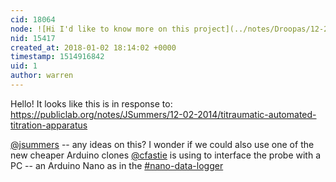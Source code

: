 ```yaml
---
cid: 18064
node: ![Hi I'd like to know more on this project](../notes/Droopas/12-22-2017/hi-i-d-like-to-know-more-on-this-project)
nid: 15417
created_at: 2018-01-02 18:14:02 +0000
timestamp: 1514916842
uid: 1
author: warren
---
```


Hello! It looks like this is in response to: https://publiclab.org/notes/JSummers/12-02-2014/titraumatic-automated-titration-apparatus

[@jsummers](/profile/jsummers) -- any ideas on this? I wonder if we could also use one of the new cheaper Arduino clones [@cfastie](/profile/cfastie) is using to interface the probe with a PC -- an Arduino Nano as in the [#nano-data-logger](/tag/nano-data-logger)